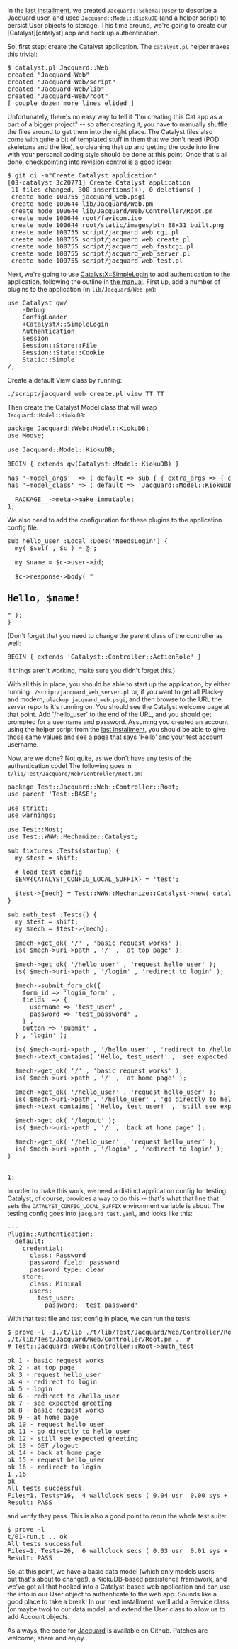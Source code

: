 In the [last installment][lastinstallment], we created
<code>Jacquard::Schema::User</code> to describe a Jacquard user, and
used <code>Jacquand::Model::KiokuDB</code> (and a helper script) to
persist User objects to storage. This time around, we're going to
create our [Catalyst][catalyst] app and hook up authentication. 

So, first step: create the Catalyst application. The
<code>catalyst.pl</code> helper makes this trivial:

<pre class="brush:perl">
$ catalyst.pl Jacquard::Web
created "Jacquard-Web"
created "Jacquard-Web/script"
created "Jacquard-Web/lib"
created "Jacquard-Web/root"
[ couple dozen more lines elided ]
</pre>
    
Unfortunately, there's no easy way to tell it "I'm creating this Cat
app as a part of a bigger project" -- so after creating it, you have
to manually shuffle the files around to get them into the right
place. The Catalyst files also come with quite a bit of templated
stuff in them that we don't need (POD skeletons and the like), so
cleaning that up and getting the code into line with your personal
coding style should be done at this point. Once that's all done,
checkpointing into revision control is a good idea:

<pre class="brush:plain">
$ git ci -m"Create Catalyst application" 
[03-catalyst 3c20771] Create Catalyst application
 11 files changed, 300 insertions(+), 0 deletions(-)
 create mode 100755 jacquard_web.psgi
 create mode 100644 lib/Jacquard/Web.pm
 create mode 100644 lib/Jacquard/Web/Controller/Root.pm
 create mode 100644 root/favicon.ico
 create mode 100644 root/static/images/btn_88x31_built.png
 create mode 100755 script/jacquard_web_cgi.pl
 create mode 100755 script/jacquard_web_create.pl
 create mode 100755 script/jacquard_web_fastcgi.pl
 create mode 100755 script/jacquard_web_server.pl
 create mode 100755 script/jacquard_web_test.pl
</pre>

Next, we're going to use [CatalystX::SimpleLogin][simplelogin] to add
authentication to the application, following the outline in
[the manual][simpleloginmanual]. First up, add a number of plugins to
the application (in <code>lib/Jacquard/Web.pm</code>):

<pre class="brush:perl">
use Catalyst qw/
    -Debug
    ConfigLoader
    +CatalystX::SimpleLogin
    Authentication
    Session
    Session::Store::File
    Session::State::Cookie
    Static::Simple
/;
</pre>

Create a default View class by running:

<pre class="brush:plain">
./script/jacquard_web_create.pl view TT TT
</pre>
    
Then create the Catalyst Model class that will wrap
<code>Jacquard::Model::KiokuDB</code>: 

<pre class="brush:perl">
package Jacquard::Web::Model::KiokuDB;
use Moose;

use Jacquard::Model::KiokuDB;

BEGIN { extends qw(Catalyst::Model::KiokuDB) }

has '+model_args'  => ( default => sub { { extra_args => { create => 1 }}});
has '+model_class' => ( default => 'Jacquard::Model::KiokuDB' );

__PACKAGE__->meta->make_immutable;
1;
</pre>

We also need to add the configuration for these plugins to the
application config file:

<pre class="brush:plain>
---
name: Jacquard::Web
Model::KiokuDB:
  dsn: dbi:SQLite:dbname=db/jacquard.db
Plugin::Authentication:
  default:
    credential:
      class: Password
      password_type: self_check
    store:
      class: Model::KiokuDB
      model_name: kiokudb
</pre>

Finally, we can add a method requiring authentication to the root
Controller (which is at
<code>lib/Jacquard/Web/Controller/Root.pm</code>):

<pre class="brush:plain">
sub hello_user :Local :Does('NeedsLogin') {
  my( $self , $c ) = @_;

  my $name = $c->user->id;

  $c->response->body( "<h2>Hello, $name!</h2>" );
}
</pre>

(Don't forget that you need to change the parent class of the
controller as well:

<pre class="brush:perl">
BEGIN { extends 'Catalyst::Controller::ActionRole' }
</pre>

If things aren't working, make sure you didn't forget this.)

With all this in place, you should be able to start up the
application, by either running
<code>./script/jacquard_web_server.pl</code> or, if you want to get
all Plack-y and modern, <code>plackup jacquard_web.psgi</code>, and
then browse to the URL the server reports it's running on. You should
see the Catalyst welcome page at that point. Add '/hello_user' to the
end of the URL, and you should get prompted for a username and
password. Assuming you created an account using the helper script from
the [last installment][lastinstallment], you should be able to give
those same values and see a page that says 'Hello' and your test
account username. 

Now, are we done? Not quite, as we don't have any tests of the
authentication code! The following goes in
<code>t/lib/Test/Jacquard/Web/Controller/Root.pm</code>: 

<pre class="brush:perl">
package Test::Jacquard::Web::Controller::Root;
use parent 'Test::BASE';

use strict;
use warnings;

use Test::Most;
use Test::WWW::Mechanize::Catalyst;

sub fixtures :Tests(startup) {
  my $test = shift;

  # load test config
  $ENV{CATALYST_CONFIG_LOCAL_SUFFIX} = 'test';

  $test->{mech} = Test::WWW::Mechanize::Catalyst->new( catalyst_app => 'Jacquard::Web' );
}

sub auth_test :Tests() {
  my $test = shift;
  my $mech = $test->{mech};

  $mech->get_ok( '/' , 'basic request works' );
  is( $mech->uri->path , '/' , 'at top page' );

  $mech->get_ok( '/hello_user' , 'request hello_user' );
  is( $mech->uri->path , '/login' , 'redirect to login' );

  $mech->submit_form_ok({
    form_id => 'login_form' ,
    fields  => {
      username => 'test_user' ,
      password => 'test_password' ,
    } ,
    button => 'submit' ,
  } , 'login' );

  is( $mech->uri->path , '/hello_user' , 'redirect to /hello_user' );
  $mech->text_contains( 'Hello, test_user!' , 'see expected greeting' );

  $mech->get_ok( '/' , 'basic request works' );
  is( $mech->uri->path , '/' , 'at home page' );

  $mech->get_ok( '/hello_user' , 'request hello_user' );
  is( $mech->uri->path , '/hello_user' , 'go directly to hello_user' );
  $mech->text_contains( 'Hello, test_user!' , 'still see expected greeting' );

  $mech->get_ok( '/logout' );
  is( $mech->uri->path , '/' , 'back at home page' );

  $mech->get_ok( '/hello_user' , 'request hello_user' );
  is( $mech->uri->path , '/login' , 'redirect to login' );
}


1;
</pre>

In order to make this work, we need a distinct application config for
testing. Catalyst, of course, provides a way to do this -- that's what
that line that sets the <code>CATALYST_CONFIG_LOCAL_SUFFIX</code>
environment variable is about. The testing config goes into
<code>jacquard_test.yaml</code>, and looks like this:

<pre class="brush:plain">
---
Plugin::Authentication:
  default:
    credential:
      class: Password
      password_field: password
      password_type: clear
    store:
      class: Minimal
      users:
        test_user:
          password: 'test_password'
</pre>

With that test file and test config in place, we can run the tests:

<pre class="brush:plain">
$ prove -l -I./t/lib ./t/lib/Test/Jacquard/Web/Controller/Root.pm -v
./t/lib/Test/Jacquard/Web/Controller/Root.pm .. # 
# Test::Jacquard::Web::Controller::Root->auth_test

ok 1 - basic request works
ok 2 - at top page
ok 3 - request hello_user
ok 4 - redirect to login
ok 5 - login
ok 6 - redirect to /hello_user
ok 7 - see expected greeting
ok 8 - basic request works
ok 9 - at home page
ok 10 - request hello_user
ok 11 - go directly to hello_user
ok 12 - still see expected greeting
ok 13 - GET /logout
ok 14 - back at home page
ok 15 - request hello_user
ok 16 - redirect to login
1..16
ok
All tests successful.
Files=1, Tests=16,  4 wallclock secs ( 0.04 usr  0.00 sys +  3.67 cusr  0.20 csys =  3.91 CPU)
Result: PASS
</pre>

and verify they pass. This is also a good point to rerun the whole
test suite: 

<pre class="brush:plain">
$ prove -l
t/01-run.t .. ok    
All tests successful.
Files=1, Tests=26,  6 wallclock secs ( 0.03 usr  0.01 sys +  4.16 cusr  0.27 csys =  4.47 CPU)
Result: PASS
</pre>

So, at this point, we have a basic data model (which only models users --
but that's about to change!), a KiokuDB-based persistence framework,
and we've got all that hooked into a Catalyst-based web application
and can use the info in our User object to authenticate to the web
app. Sounds like a good place to take a break! In our next
installment, we'll add a Service class (or maybe two) to our data
model, and extend the User class to allow us to add Account objects. 

As always, the code for [Jacquard][jacquardgithub] is available on
Github. Patches are welcome; share and enjoy.

[jacquardgithub]: https://github.com/genehack/Jacquard
[lastinstallment]: http://genehack.org/2011/10/setting_up_jacquard_users
[simplelogin]: https://metacpan.org/release/CatalystX-SimpleLogin
[simpleloginmanual]: https://metacpan.org/module/CatalystX::SimpleLogin::Manual
